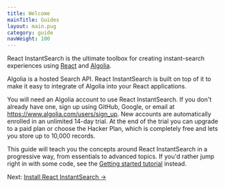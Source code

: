 ```yaml
---
title: Welcome
mainTitle: Guides
layout: main.pug
category: guide
navWeight: 100
---
```


React InstantSearch is the ultimate toolbox for creating instant-search experiences using [React](https://facebook.github.io/react/) and [Algolia](https://www.algolia.com/).

Algolia is a hosted Search API. React InstantSearch is built on top of it to make it easy to integrate of Algolia into your React applications.

You will need an Algolia account to use React InstantSearch. If you don't already have one, sign up using GitHub, Google, or email at https://www.algolia.com/users/sign_up. New accounts are automatically enrolled in an unlimited 14-day trial. At the end of the trial you can upgrade to a paid plan or choose the Hacker Plan, which is completely free and lets you store up to 10,000 records.

This guide will teach you the concepts around React InstantSearch in a progressive way, from
essentials to advanced topics. If you'd rather jump right in with some code, see the [Getting started tutorial](./Getting_started.html) instead.

<div class="guide-nav">
    <div class="guide-nav-right">
        Next: <a href="guide/Install.html">Install React InstantSearch →</a>
    </div>
</div>
